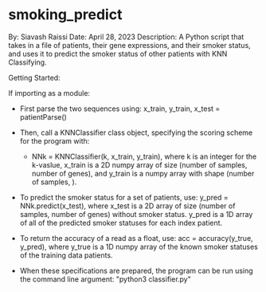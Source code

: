 # smoking_predict
By: Siavash Raissi
Date: April 28, 2023
Description: A Python script that takes in a file of patients, their gene expressions, and their smoker status, and uses it to predict the smoker status of other patients with KNN Classifying.

Getting Started:

If importing as a module:
- First parse the two sequences using:
    x_train, y_train, x_test = patientParse()

- Then, call a KNNClassifier class object, specifying the scoring scheme 
  for the program with:
    - NNk = KNNClassifier(k, x_train, y_train), where k is an integer for the k-vaslue, x_train is a 2D numpy array of size (number of samples, number of genes), and y_train is a numpy array with shape (number of samples, ).

- To predict the smoker status for a set of patients, use:
    y_pred = NNk.predict(x_test), where x_test is a 2D array of size (number of samples, number of genes) without smoker status. y_pred is a 1D array of all of the predicted smoker statuses for each index patient.

- To return the accuracy of a read as a float, use:
    acc = accuracy(y_true, y_pred), where y_true is a 1D numpy array of the known smoker statuses of the training data patients.


- When these specifications are prepared, the program can be run using the 
  command line argument: 
    "python3 classifier.py"
